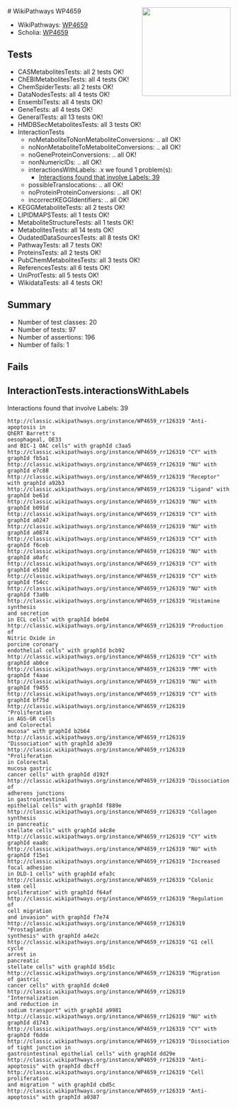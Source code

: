 <img style="float: right; width: 200px" src="https://upload.wikimedia.org/wikipedia/commons/thumb/8/83/Wplogo_with_text_500.png/640px-Wplogo_with_text_500.png" />
# WikiPathways WP4659

* WikiPathways: [WP4659](https://wikipathways.org/pathways/WP4659)
* Scholia: [WP4659](https://scholia.toolforge.org/wikipathways/WP4659)
## Tests
* CASMetabolitesTests: all 2 tests OK!
* ChEBIMetabolitesTests: all 4 tests OK!
* ChemSpiderTests: all 2 tests OK!
* DataNodesTests: all 4 tests OK!
* EnsemblTests: all 4 tests OK!
* GeneTests: all 4 tests OK!
* GeneralTests: all 13 tests OK!
* HMDBSecMetabolitesTests: all 3 tests OK!
* InteractionTests
    * noMetaboliteToNonMetaboliteConversions: .. all OK!
    * noNonMetaboliteToMetaboliteConversions: .. all OK!
    * noGeneProteinConversions: .. all OK!
    * nonNumericIDs: .. all OK!
    * interactionsWithLabels: .x we found 1 problem(s):
        * [Interactions found that involve Labels: 39](#fe97a8ff)
    * possibleTranslocations: .. all OK!
    * noProteinProteinConversions: .. all OK!
    * incorrectKEGGIdentifiers: .. all OK!
* KEGGMetaboliteTests: all 2 tests OK!
* LIPIDMAPSTests: all 1 tests OK!
* MetaboliteStructureTests: all 1 tests OK!
* MetabolitesTests: all 14 tests OK!
* OudatedDataSourcesTests: all 8 tests OK!
* PathwayTests: all 7 tests OK!
* ProteinsTests: all 2 tests OK!
* PubChemMetabolitesTests: all 3 tests OK!
* ReferencesTests: all 6 tests OK!
* UniProtTests: all 5 tests OK!
* WikidataTests: all 4 tests OK!


## Summary

* Number of test classes: 20
* Number of tests: 97
* Number of assertions: 196
* Number of fails: 1

## Fails

<a name="fe97a8ff" />

## InteractionTests.interactionsWithLabels

Interactions found that involve Labels: 39
```
http://classic.wikipathways.org/instance/WP4659_rr126319 "Anti-apoptosis in
QhERT Barrett's 
oesophageal, OE33
and BIC-1 OAC cells" with graphId c3aa5
http://classic.wikipathways.org/instance/WP4659_rr126319 "CY" with graphId fb5a1
http://classic.wikipathways.org/instance/WP4659_rr126319 "NU" with graphId e7c88
http://classic.wikipathways.org/instance/WP4659_rr126319 "Receptor" with graphId a92b3
http://classic.wikipathways.org/instance/WP4659_rr126319 "Ligand" with graphId be61d
http://classic.wikipathways.org/instance/WP4659_rr126319 "NU" with graphId b091d
http://classic.wikipathways.org/instance/WP4659_rr126319 "CY" with graphId a0247
http://classic.wikipathways.org/instance/WP4659_rr126319 "NU" with graphId a0874
http://classic.wikipathways.org/instance/WP4659_rr126319 "CY" with graphId f6ceb
http://classic.wikipathways.org/instance/WP4659_rr126319 "NU" with graphId a0afc
http://classic.wikipathways.org/instance/WP4659_rr126319 "CY" with graphId e510d
http://classic.wikipathways.org/instance/WP4659_rr126319 "CY" with graphId f54cc
http://classic.wikipathways.org/instance/WP4659_rr126319 "NU" with graphId f3a0b
http://classic.wikipathways.org/instance/WP4659_rr126319 "Histamine 
synthesis
and secretion  
in ECL cells" with graphId bde04
http://classic.wikipathways.org/instance/WP4659_rr126319 "Production of
Nitric Oxide in
porcine coronary
endothelial cells" with graphId bcb92
http://classic.wikipathways.org/instance/WP4659_rr126319 "CY" with graphId ab0ce
http://classic.wikipathways.org/instance/WP4659_rr126319 "PM" with graphId f4aae
http://classic.wikipathways.org/instance/WP4659_rr126319 "NU" with graphId f9455
http://classic.wikipathways.org/instance/WP4659_rr126319 "CY" with graphId bf75d
http://classic.wikipathways.org/instance/WP4659_rr126319 "Proliferation
in AGS-GR cells
and Colorectal
mucosa" with graphId b2b64
http://classic.wikipathways.org/instance/WP4659_rr126319 "Dissociation" with graphId a3e39
http://classic.wikipathways.org/instance/WP4659_rr126319 "Proliferation
in Colorectal
mucosa gastric
cancer cells" with graphId d192f
http://classic.wikipathways.org/instance/WP4659_rr126319 "Dissociation of
adherens junctions
in gastrointestinal
epithelial cells" with graphId f889e
http://classic.wikipathways.org/instance/WP4659_rr126319 "Collagen
synthesis
in pancreatic
stellate cells" with graphId a4c8e
http://classic.wikipathways.org/instance/WP4659_rr126319 "CY" with graphId eaa8c
http://classic.wikipathways.org/instance/WP4659_rr126319 "NU" with graphId f15e1
http://classic.wikipathways.org/instance/WP4659_rr126319 "Increased 
focal adhesion
in DLD-1 cells" with graphId efa3c
http://classic.wikipathways.org/instance/WP4659_rr126319 "Colonic 
stem cell
proliferation" with graphId f64af
http://classic.wikipathways.org/instance/WP4659_rr126319 "Regulation of
cell migration
and invasion" with graphId f7e74
http://classic.wikipathways.org/instance/WP4659_rr126319 "Prostaglandin
synthesis" with graphId a4e2c
http://classic.wikipathways.org/instance/WP4659_rr126319 "G1 cell cycle
arrest in
pancreatic
stellate cells" with graphId b5d1c
http://classic.wikipathways.org/instance/WP4659_rr126319 "Migration 
of gastric
cancer cells" with graphId dc4e0
http://classic.wikipathways.org/instance/WP4659_rr126319 "Internalization
and reduction in
sodium transport" with graphId a9981
http://classic.wikipathways.org/instance/WP4659_rr126319 "NU" with graphId d1743
http://classic.wikipathways.org/instance/WP4659_rr126319 "CY" with graphId f6dde
http://classic.wikipathways.org/instance/WP4659_rr126319 "Dissociation
of tight junction in
gastrointestinal epithelial cells" with graphId dd29e
http://classic.wikipathways.org/instance/WP4659_rr126319 "Anti-
apoptosis" with graphId dbcff
http://classic.wikipathways.org/instance/WP4659_rr126319 "Cell proliferation
and migration " with graphId cbd5c
http://classic.wikipathways.org/instance/WP4659_rr126319 "Anti-apoptosis" with graphId a0387
```

